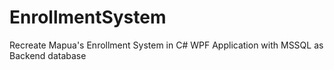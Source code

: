 # EnrollmentSystem
Recreate Mapua's Enrollment System in C# WPF Application with MSSQL as Backend database
